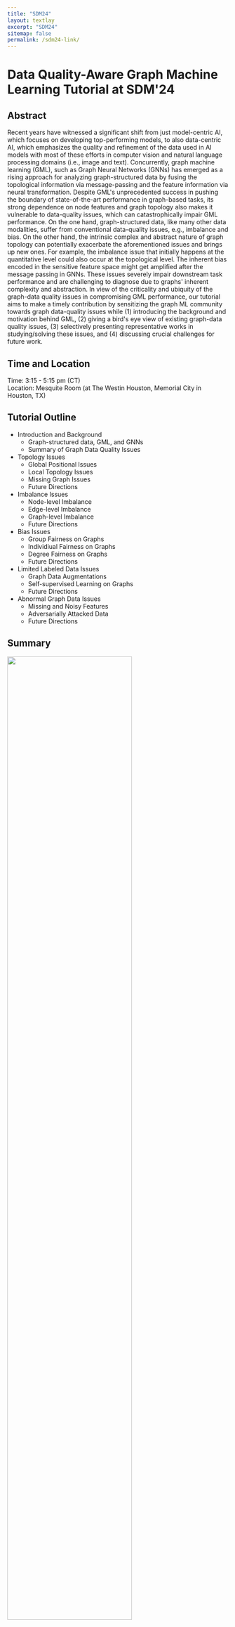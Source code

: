 ```yaml
---
title: "SDM24"
layout: textlay
excerpt: "SDM24"
sitemap: false
permalink: /sdm24-link/
---
```


# Data Quality-Aware Graph Machine Learning Tutorial at SDM'24

## Abstract

Recent years have witnessed a significant shift from just model-centric AI, which focuses on developing top-performing models, to also data-centric AI, which emphasizes the quality and refinement of the data used in AI models with most of these efforts in computer vision and natural language processing domains (i.e., image and text). Concurrently, graph machine learning (GML), such as Graph Neural Networks (GNNs) has emerged as a rising approach for analyzing graph-structured data by fusing the topological information via message-passing and the feature information via neural transformation. Despite GML's unprecedented success in pushing the boundary of state-of-the-art performance in graph-based tasks, its strong dependence on node features and graph topology also makes it vulnerable to data-quality issues, which can catastrophically impair GML performance. On the one hand, graph-structured data, like many other data modalities, suffer from conventional data-quality issues, e.g., imbalance and bias. On the other hand, the intrinsic complex and abstract nature of graph topology can potentially exacerbate the aforementioned issues and brings up new ones. For example, the imbalance issue that initially happens at the quantitative level could also occur at the topological level. The inherent bias encoded in the sensitive feature space might get amplified after the message passing in GNNs. These issues severely impair downstream task performance and are challenging to diagnose due to graphs' inherent complexity and abstraction. In view of the criticality and ubiquity of the graph-data quality issues in compromising GML performance, our tutorial aims to make a timely contribution by sensitizing the graph ML community towards graph data-quality issues while (1) introducing the background and motivation behind GML,  (2) giving a bird's eye view of existing graph-data quality issues, (3) selectively presenting representative works in studying/solving these issues, and (4) discussing crucial challenges for future work. 

## Time and Location
Time: 3:15 - 5:15 pm (CT) <br>
Location: Mesquite Room (at The Westin Houston, Memorial City in Houston, TX)

## Tutorial Outline

<ul>

  <li>
    Introduction and Background
    <ul>
      <li> Graph-structured data, GML, and GNNs</li>
      <li> Summary of Graph Data Quality Issues</li>
    </ul>
  </li>
  
  <li>
    Topology Issues
    <ul>
      <li> Global Positional Issues</li>
      <li> Local Topology Issues</li>
      <li> Missing Graph Issues</li>
      <li> Future Directions</li>
    </ul>
  </li>
  
  <li>
    Imbalance Issues
    <ul>
      <li> Node-level Imbalance</li>
      <li> Edge-level Imbalance</li>
      <li> Graph-level Imbalance</li>
      <li> Future Directions</li>
    </ul>
  </li>
  
  <li>
    Bias Issues
    <ul>
      <li> Group Fairness on Graphs</li>
      <li> Individiual Fairness on Graphs</li>
      <li> Degree Fairness on Graphs</li>
      <li> Future Directions</li>
    </ul>
  </li>
  
  <li>
    Limited Labeled Data Issues
    <ul>
      <li> Graph Data Augmentations</li>
      <li> Self-supervised Learning on Graphs</li>
      <li> Future Directions</li>
    </ul>
  </li>

    
  <li>
    Abnormal Graph Data Issues
    <ul>
      <li> Missing and Noisy Features</li>
      <li> Adversarially Attacked Data</li>
      <li> Future Directions</li>
    </ul>
  </li>
  
</ul>

## Summary
<img src="{{ site.url }}{{ site.baseurl }}/images/SDM24_Tutorial.png" class="img-responsive" width="75%" />
<br>
<br>

## Slides
You can download our slides or see them embedded below.
Download <a href="https://nds-vu.github.io/_pages/SDM24_DataQualityAwareGraphMachineLearning_TutorialSlides.pdf"> link</a>

<embed src="{{ site.url }}{{ site.baseurl }}/_pages/SDM24_DataQualityAwareGraphMachineLearning_TutorialSlides.pdf" width="700px" height="500px" />

## Speakers Bio's

<img src="{{ site.url }}{{ site.baseurl }}/images/Yu.png" class="img-responsive" width="5%" />
<b>Yu Wang</b> is a Ph.D. candidate of Computer Science at Vanderbilt University. His research focuses on data-centric graph machine learning, data-quality aware graph neural networks with applications in recommender systems and information retrieval. He has published in top conferences (e.g., KDD, WWW, WSDM, AAAI and CIKM) and has also served as a program committee member/reviewer at AAAI, SDM, KDD, TKDD, TKDE, etc. He has received numerous awards including Vanderbilt's Graduate Leadership Anchor Award for Research in 2023 and Vanderbilt's C.F. Chen Best Paper Award in 2022. More details are in <a href="https://yuwvandy.github.io/">https://yuwvandy.github.io/</a>. 
<br>

<img src="{{ site.url }}{{ site.baseurl }}/images/Yijun.png" class="img-responsive" width="5%" />
<b>Yijun Tian</b> is a Ph.D. candidate of Computer Science and Engineering at the University of Notre Dame. His research interests lie in graph learning, machine learning, and data science. He focuses on developing GNNs that are knowledge-enhanced, self-supervised, and robust. He has published 20+ papers in top conferences including ICLR, ICML, AAAI, IJCAI, WWW, etc. He has served as program committee member and reviewer at NeurIPS, SDM, CIKM, KDD, AAAI, TKDE, etc.
<br>

<img src="{{ site.url }}{{ site.baseurl }}/images/Tong.png" class="img-responsive" width="5%" />
<b>Tong Zhao</b> is a Research Scientist in the User Modeling and Personalization group at Snap Research. He earned a Ph.D. in Computer Science and Engineering at University of Notre Dame in 2022. His research focuses on graph machine learning as well as their applications in real-world use cases. His work has resulted in 30+ conference and journal publications, in top venues such as ICML, ICLR, NeurIPS, KDD, AAAI, WWW, TNNLS, etc. He also was the organizer and presenter at multiple workshops and tutorials on GNNs at KDD'22, ICDM'22, SDM'23, KDD'23, ICDM'23. 
<br>

<img src="{{ site.url }}{{ site.baseurl }}/images/Xiaorui.png" class="img-responsive" width="5%" />
<b>Xiaorui Liu</b> is an assistant professor in the Computer Science Department at North Carolina State University. He received his Ph.D. degree in Computer Science from Michigan State University in 2022. His research interests include deep learning on graphs, large-scale machine learning, and trustworthy artificial intelligence. He has published innovative works in top-tier conferences such as NeurIPS, ICML, ICLR, KDD, AISTATS, and SIGIR. He was awarded the ACM SIGKDD Outstanding Dissertation Award (Runner-up) in 2023, Amazon Research Award in 2022, Chinese Government Award for Outstanding Students Abroad in 2022, and Best Paper Honorable Mention Award at ICHI'19. He has organized and co-presented two tutorials related to Graph Machine Learning at KDD'21 and KDD'23.  More information about him can be found at <a href="https://sites.google.com/ncsu.edu/xiaorui/">https://sites.google.com/ncsu.edu/xiaorui/</a>.
<br>

<img src="{{ site.url }}{{ site.baseurl }}/images/Jian.png" class="img-responsive" width="5%" />
<b>Jian Kang</b> is an Assistant Professor in the Department of Computer Science at the University of Rochester. His research aims to develop data mining and machine learning techniques on graphs that are trustworthy and can advance scientific discovery. He was recognized as Rising Star in Data Science by The University of Chicago, Mavis Future Faculty Fellow by the University of Illinois Urbana-Champaign and top reviewer at multiple conferences (ICML 2020, ICLR 2021, CIKM 2021, NeurIPS 2022, LOG 2022). He received his Ph.D. in Computer Science from the University of Illinois Urbana-Champaign. He has presented three tutorials on fair graph learning (CIKM 2021, KDD 2022, SDM 2023) and organized one workshop on trustworthy graph learning (CIKM 2022).
<br>

<img src="{{ site.url }}{{ site.baseurl }}/images/Tyler.png" class="img-responsive" width="5%" />
<b>Tyler Derr</b> is an Assistant Professor in the Department of Computer Science at Vanderbilt University and directs the Network and Data Science (NDS) lab, which conducts research in the areas of data mining and machine learning, with emphasis on (1) social network analysis and recommender systems, (2) deep learning on graphs, (3) responsible and trustworthy AI, and (4) interdisciplinary social good applications. He is actively involved in top conferences in his field, both in terms of publishing and serving as a PC/SPC member, while receiving recognition such as the Best Student Poster Award at SDM’19 and Best Reviewer Awards at ICWSM’19/’21, as well as WSDM’22. He has contributed to the organization of numerous international conferences and workshops, including serving on the organizing committee of KDD (2021-2024), DSAA (2024), and WSDM (2022, 2024), along with co-founding the Machine Learning on Graphs (MLoG) Workshop at WSDM (2022-2024) along with at ICDM (2022-2023). Being passionate about sharing knowledge, he has delivered tutorials on Graph Neural Networks at KDD’20, AAAI’21, and SDM'24. He serves as Associate Editor for four journals including Tsinghua Science and Technology and IEEE Transactions on Big Data. Tyler has received several awards including Vanderbilt's Fall 2020 Teaching Innovation Award from the School of Engineering and the NSF CAREER Award in 2023. More details can be found at  <a href="https://www.TylerDerr.com">http://www.TylerDerr.com</a>. 
